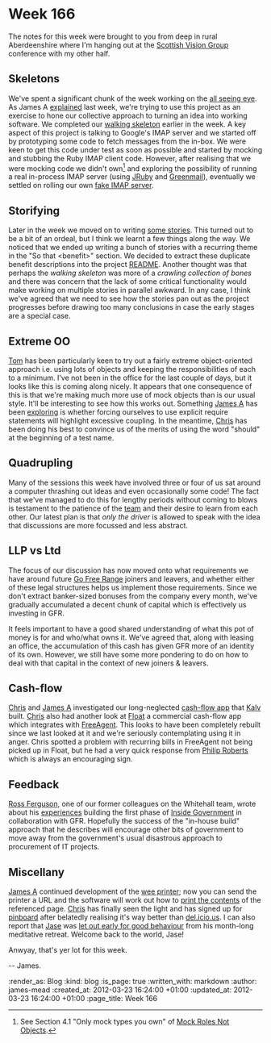 Week 166
========

The notes for this week were brought to you from deep in rural Aberdeenshire where I'm hanging out at the [Scottish Vision Group] conference with my other half.

Skeletons
---------

We've spent a significant chunk of the week working on the [all seeing eye][sauron-repository]. As James A [explained][sauron-introduction] last week, we're trying to use this project as an exercise to hone our collective approach to turning an idea into working software. We completed our [walking skeleton][walking-skeleton] earlier in the week. A key aspect of this project is talking to Google's IMAP server and we started off by prototyping some code to fetch messages from the in-box. We were keen to get this code under test as soon as possible and started by mocking and stubbing the Ruby IMAP client code. However, after realising that we were mocking code we didn't own[^only-mock-types-you-own] and exploring the possibility of running a real in-process IMAP server (using [JRuby] and [Greenmail]), eventually we settled on rolling our own [fake IMAP server][fake-imap-server].

Storifying
----------

Later in the week we moved on to writing [some stories][sauron-pivotal]. This turned out to be a bit of an ordeal, but I think we learnt a few things along the way. We noticed that we ended up writing a bunch of stories with a recurring theme in the "So that \<benefit\>" section. We decided to extract these duplicate benefit descriptions into the project [README][sauron-readme]. Another thought was that perhaps the _walking skeleton_ was more of a _crawling collection of bones_ and there was concern that the lack of some critical functionality would make working on multiple stories in parallel awkward. In any case, I think we've agreed that we need to see how the stories pan out as the project progresses before drawing too many conclusions in case the early stages are a special case.

Extreme OO
----------

[Tom] has been particularly keen to try out a fairly extreme object-oriented approach i.e. using lots of objects and keeping the responsibilities of each to a minimum. I've not been in the office for the last couple of days, but it looks like this is coming along nicely. It appears that one consequence of this is that we're making much more use of mock objects than is our usual style. It'll be interesting to see how this works out. Something [James A] has been [exploring][sauron-avoid-autoload] is whether forcing ourselves to use explicit require statements will highlight excessive coupling. In the meantime, [Chris] has been doing his best to convince us of the merits of using the word "should" at the beginning of a test name.

Quadrupling
-----------

Many of the sessions this week have involved three or four of us sat around a computer thrashing out ideas and even occasionally some code! The fact that we've managed to do this for lengthy periods without coming to blows is testament to the patience of the [team](/people) and their desire to learn from each other. Our latest plan is that _only the driver_ is allowed to speak with the idea that discussions are more focussed and less abstract.

LLP vs Ltd
----------

The focus of our discussion has now moved onto what requirements we have around future [Go Free Range] joiners and leavers, and whether either of these legal structures helps us implement those requirements. Since we don't extract banker-sized bonuses from the company every month, we've gradually accumulated a decent chunk of capital which is effectively us investing in GFR.

It feels important to have a good shared understanding of what this pot of money is for and who/what owns it. We've agreed that, along with leasing an office, the accumulation of this cash has given GFR more of an identity of its own. However, we still have some more pondering to do on how to deal with that capital in the context of new joiners & leavers.

Cash-flow
---------

[Chris] and [James A] investigated our long-neglected [cash-flow app][mypay-repository] that [Kalv] built. [Chris] also had another look at [Float][float-app] a commercial cash-flow app which integrates with [FreeAgent]. This looks to have been completely rebuilt since we last looked at it and we're seriously contemplating using it in anger. Chris spotted a problem with recurring bills in FreeAgent not being picked up in Float, but he had a very quick response from [Philip Roberts] which is always an encouraging sign.

Feedback
--------

[Ross Ferguson], one of our former colleagues on the Whitehall team, wrote about his [experiences][nothing-can-be-the-same] building the first phase of [Inside Government] in collaboration with GFR. Hopefully the success of the "in-house build" approach that he describes will encourage other bits of government to move away from the government's usual disastrous approach to procurement of IT projects.

Miscellany
----------

[James A] continued development of the [wee printer]; now you can send the printer a URL and the software will work out how to [print the contents][murray-printout] of the referenced page. [Chris] has finally seen the light and has signed up for [pinboard] after belatedly realising it's way better than [del.icio.us]. I can also report that [Jase] was [let out early for good behaviour][jase-let-out-early] from his month-long meditative retreat. Welcome back to the world, Jase!

Anwyay, that's yer lot for this week.

-- James.

[Go Free Range]: /
[Tom]: /tom-ward
[James A]: /james-adam
[Chris]: /chris-roos
[Kalv]: /kalvir-sandhu
[Jase]: /jason-cale
[Scottish Vision Group]: http://svg.psy.gla.ac.uk/
[sauron-repository]: https://github.com/freerange/sauron
[sauron-introduction]: /week-165#its-not-all-navel-gazing-you-know
[walking-skeleton]: http://alistair.cockburn.us/Walking+skeleton
[JRuby]: http://jruby.org/
[Greenmail]: http://www.icegreen.com/greenmail/
[fake-imap-server]: https://github.com/freerange/sauron/blob/master/test/fakes/fake_gmail.rb
[sauron-pivotal]: https://www.pivotaltracker.com/projects/506159
[sauron-readme]: https://github.com/freerange/sauron/blob/master/README.rdoc
[sauron-avoid-autoload]: https://github.com/freerange/sauron/pull/13
[wee printer]: https://twitter.com/#!/lazyatom/status/182402099932438528
[mypay-repository]: https://github.com/freerange/mypay
[float-app]: http://floatapp.com/
[FreeAgent]: http://www.freeagent.com/
[Philip Roberts]: https://twitter.com/#!/philip_roberts
[Ross Ferguson]: https://twitter.com/#!/rossferg
[nothing-can-be-the-same]: http://basiccraft.wordpress.com/2012/03/19/after-the-watershed-five-reasons-why-nothing-can-be-the-same-since-the-launch-of-gov-ukgovernment/
[Inside Government]: /inside-government
[murray-printout]: https://twitter.com/#!/lazyatom/status/182577654145368065
[pinboard]: http://pinboard.in
[del.icio.us]: http://del.icio.us
[jase-let-out-early]: https://twitter.com/#!/jasoncale/status/182105193624776704

[^only-mock-types-you-own]: See Section 4.1 "Only mock types you own" of [Mock Roles Not Objects](http://static.mockobjects.com/files/mockrolesnotobjects.pdf).

:render_as: Blog
:kind: blog
:is_page: true
:written_with: markdown
:author: james-mead
:created_at: 2012-03-23 16:24:00 +01:00
:updated_at: 2012-03-23 16:24:00 +01:00
:page_title: Week 166